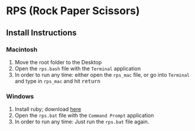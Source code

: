 # RPS (Rock Paper Scissors)

## Install Instructions

### Macintosh

1. Move the root folder to the Desktop
2. Open the `rps.bash` file with the `Terminal` application
3. In order to run any time: either open the `rps_mac` file, or go into `Terminal` and type in `rps_mac` and hit <kbd>return</kbd>

### Windows

1. Install ruby; download [here](http://rubyinstaller.org/downloads/)
2. Open the `rps.bat` file with the `Command Prompt` application
3. In order to run any time: Just run the `rps.bat` file again.

